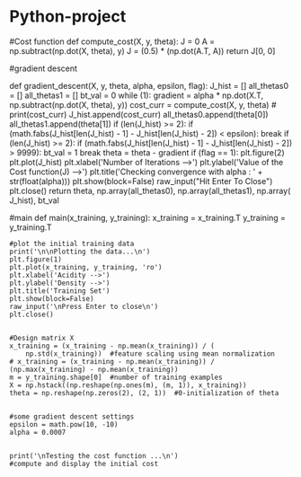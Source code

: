 # Python-project
#Cost function 
def compute_cost(X, y, theta):
    J = 0
    A = np.subtract(np.dot(X, theta), y)
    J = (0.5) * (np.dot(A.T, A))
    return J[0, 0]


#gradient descent

def gradient_descent(X, y, theta, alpha, epsilon, flag):
    J_hist = []
    all_thetas0 = []
    all_thetas1 = []
    bt_val = 0
    while (1):
        gradient = alpha * np.dot(X.T, np.subtract(np.dot(X, theta), y))
        cost_curr = compute_cost(X, y, theta)
        # print(cost_curr)
        J_hist.append(cost_curr)
        all_thetas0.append(theta[0])
        all_thetas1.append(theta[1])
        if (len(J_hist) >= 2):
            if (math.fabs(J_hist[len(J_hist) - 1] - J_hist[len(J_hist) - 2]) <
                    epsilon):
                break
        if (len(J_hist) >= 2):
            if (math.fabs(J_hist[len(J_hist) - 1] - J_hist[len(J_hist) - 2]) >
                    9999):
                bt_val = 1
                break
        theta = theta - gradient
    if (flag == 1):
        plt.figure(2)
        plt.plot(J_hist)
        plt.xlabel('Number of Iterations -->')
        plt.ylabel('Value of the Cost function(J) -->')
        plt.title('Checking convergence with alpha : ' + str(float(alpha)))
        plt.show(block=False)
        raw_input("Hit Enter To Close")
        plt.close()
    return theta, np.array(all_thetas0), np.array(all_thetas1), np.array(
        J_hist), bt_val



#main
def main(x_training, y_training):
    x_training = x_training.T
    y_training = y_training.T


    #plot the initial training data
    print('\n\nPlotting the data...\n')
    plt.figure(1)
    plt.plot(x_training, y_training, 'ro')
    plt.xlabel('Acidity -->')
    plt.ylabel('Density -->')
    plt.title('Training Set')
    plt.show(block=False)
    raw_input('\nPress Enter to close\n')
    plt.close()


    #Design matrix X
    x_training = (x_training - np.mean(x_training)) / (
        np.std(x_training))  #feature scaling using mean normalization
    # x_training = (x_training - np.mean(x_training)) / (np.max(x_training) - np.mean(x_training))
    m = y_training.shape[0]  #number of training examples
    X = np.hstack((np.reshape(np.ones(m), (m, 1)), x_training))
    theta = np.reshape(np.zeros(2), (2, 1))  #0-initialization of theta


    #some gradient descent settings
    epsilon = math.pow(10, -10)
    alpha = 0.0007


    print('\nTesting the cost function ...\n')
    #compute and display the initial cost

